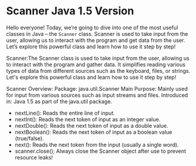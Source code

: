 # Scanner Java 1.5 Version
Hello everyone! Today, we’re going to dive into one of the most useful classes in Java – the `Scanner` class. 
Scanner is used to take input from the user, allowing us to interact with the program and get data from the user. Let’s explore this powerful class and learn how to use it step by step!

Scanner:The Scanner class is used to take input from the user, allowing us to interact with the program and gather data. It simplifies reading various types of data from different sources such as the keyboard, files, or strings. Let's explore this powerful class and learn how to use it step by step!

Scanner Overview:
Package: java.util.Scanner
Main Purpose: Mainly used for input from various sources such as input streams and files.
Introduced in: Java 1.5 as part of the java.util package.

- nextLine(): Reads the entire line of input.
- nextInt(): Reads the next token of input as an integer value.
- nextDouble(): Reads the next token of input as a double value.
- nextBoolean(): Reads the next token of input as a boolean value (true/false).
- next(): Reads the next token from the input (usually a single word).
- scanner.close(); Always close the Scanner object after use to prevent resource leaks!